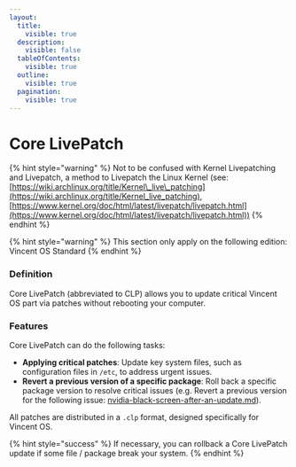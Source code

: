 ```yaml
---
layout:
  title:
    visible: true
  description:
    visible: false
  tableOfContents:
    visible: true
  outline:
    visible: true
  pagination:
    visible: true
---
```


# Core LivePatch

{% hint style="warning" %}
Not to be confused with Kernel Livepatching and Livepatch, a method to Livepatch the Linux Kernel (see: [https://wiki.archlinux.org/title/Kernel\_live\_patching](https://wiki.archlinux.org/title/Kernel_live_patching), [https://www.kernel.org/doc/html/latest/livepatch/livepatch.html](https://www.kernel.org/doc/html/latest/livepatch/livepatch.html))
{% endhint %}

{% hint style="warning" %}
This section only apply on the following edition: Vincent OS Standard
{% endhint %}

### Definition

Core LivePatch (abbreviated to CLP) allows you to update critical Vincent OS part via patches without rebooting your computer.

### Features

Core LivePatch can do the following tasks:

* **Applying critical patches**: Update key system files, such as configuration files in `/etc`, to address urgent issues.
* **Revert a previous version of a specific package**: Roll back a specific package version to resolve critical issues (e.g. Revert a previous version for the following issue: [nvidia-black-screen-after-an-update.md](troubleshooting/nvidia-black-screen-after-an-update.md "mention")).

All patches are distributed in a `.clp` format, designed specifically for Vincent OS.

{% hint style="success" %}
If necessary, you can rollback a Core LivePatch update if some file / package break your system.
{% endhint %}
